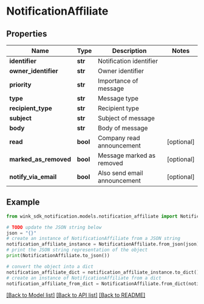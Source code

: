 # NotificationAffiliate


## Properties

Name | Type | Description | Notes
------------ | ------------- | ------------- | -------------
**identifier** | **str** | Notification identifier | 
**owner_identifier** | **str** | Owner identifier | 
**priority** | **str** | Importance of message | 
**type** | **str** | Message type | 
**recipient_type** | **str** | Recipient type | 
**subject** | **str** | Subject of message | 
**body** | **str** | Body of message | 
**read** | **bool** | Company read announcement | [optional] 
**marked_as_removed** | **bool** | Message marked as removed | [optional] 
**notify_via_email** | **bool** | Also send email announcement | [optional] 

## Example

```python
from wink_sdk_notification.models.notification_affiliate import NotificationAffiliate

# TODO update the JSON string below
json = "{}"
# create an instance of NotificationAffiliate from a JSON string
notification_affiliate_instance = NotificationAffiliate.from_json(json)
# print the JSON string representation of the object
print(NotificationAffiliate.to_json())

# convert the object into a dict
notification_affiliate_dict = notification_affiliate_instance.to_dict()
# create an instance of NotificationAffiliate from a dict
notification_affiliate_from_dict = NotificationAffiliate.from_dict(notification_affiliate_dict)
```
[[Back to Model list]](../README.md#documentation-for-models) [[Back to API list]](../README.md#documentation-for-api-endpoints) [[Back to README]](../README.md)


